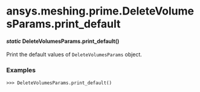 <a id="ansys-meshing-prime-deletevolumesparams-print-default"></a>

# ansys.meshing.prime.DeleteVolumesParams.print_default

<a id="ansys.meshing.prime.DeleteVolumesParams.print_default"></a>

#### *static* DeleteVolumesParams.print_default()

Print the default values of `DeleteVolumesParams` object.

### Examples

```pycon
>>> DeleteVolumesParams.print_default()
```

<!-- !! processed by numpydoc !! -->
